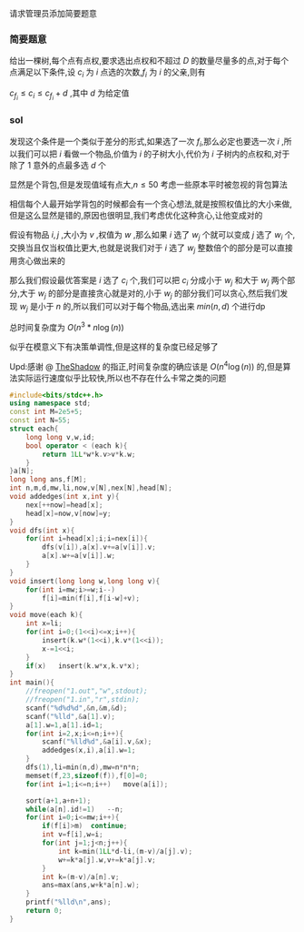请求管理员添加简要题意
### 简要题意
给出一棵树,每个点有点权,要求选出点权和不超过 $D$ 的数量尽量多的点,对于每个点满足以下条件,设 $c_i$ 为 $i$ 点选的次数,$f_i$ 为 $i$ 的父亲,则有

$c_{f_i}\le c_i \le c_{f_i}+d$ ,其中 $d$ 为给定值

### sol
发现这个条件是一个类似于差分的形式,如果选了一次 $f_i$,那么必定也要选一次 $i$ ,所以我们可以把 $i$ 看做一个物品,价值为 $i$ 的子树大小,代价为 $i$ 子树内的点权和,对于除了 $1$ 意外的点最多选 $d$ 个

显然是个背包,但是发现值域有点大,$n\le 50$ 考虑一些原本平时被忽视的背包算法

相信每个人最开始学背包的时候都会有一个贪心想法,就是按照权值比的大小来做,但是这么显然是错的,原因也很明显,我们考虑优化这种贪心,让他变成对的

假设有物品 $i,j$ ,大小为 $v$ ,权值为 $w$ ,那么如果 $i$ 选了 $w_j$ 个就可以变成 $j$ 选了 $w_i$ 个,交换当且仅当权值比更大,也就是说我们对于 $i$ 选了 $w_j$ 整数倍个的部分是可以直接用贪心做出来的

那么我们假设最优答案是 $i$ 选了 $c_i$ 个,我们可以把 $c_i$ 分成小于 $w_j$ 和大于 $w_j$ 两个部分,大于 $w_j$ 的部分是直接贪心就是对的,小于 $w_j$ 的部分我们可以贪心,然后我们发现 $w_j$ 是小于 $n$ 的,所以我们可以对于每个物品,选出来 $min(n,d)$ 个进行dp

总时间复杂度为 $O(n^3*n\log(n))$

似乎在模意义下有决策单调性,但是这样的复杂度已经足够了

Upd:感谢 @ [TheShadow](https://www.luogu.com.cn/user/122273) 的指正,时间复杂度的确应该是 $O(n^4\log(n))$ 的,但是算法实际运行速度似乎比较快,所以也不存在什么卡常之类的问题

```cpp
#include<bits/stdc++.h>
using namespace std;
const int M=2e5+5;
const int N=55;
struct each{
	long long v,w,id;
	bool operator < (each k){
		return 1LL*w*k.v>v*k.w;
	}
}a[N];
long long ans,f[M];
int n,m,d,mw,li,now,v[N],nex[N],head[N];
void addedges(int x,int y){
	nex[++now]=head[x];
	head[x]=now,v[now]=y;
}
void dfs(int x){
	for(int i=head[x];i;i=nex[i]){
		dfs(v[i]),a[x].v+=a[v[i]].v;
		a[x].w+=a[v[i]].w;
	}
}
void insert(long long w,long long v){
	for(int i=mw;i>=w;i--)
		f[i]=min(f[i],f[i-w]+v);
}
void move(each k){
	int x=li;
	for(int i=0;(1<<i)<=x;i++){
		insert(k.w*(1<<i),k.v*(1<<i));
		x-=1<<i;
	}
	if(x)	insert(k.w*x,k.v*x);
}
int main(){
	//freopen("1.out","w",stdout);
	//freopen("1.in","r",stdin);
	scanf("%d%d%d",&n,&m,&d);
	scanf("%lld",&a[1].v);
	a[1].w=1,a[1].id=1;
	for(int i=2,x;i<=n;i++){
		scanf("%lld%d",&a[i].v,&x);
		addedges(x,i),a[i].w=1;
	}
	dfs(1),li=min(n,d),mw=n*n*n;
	memset(f,23,sizeof(f)),f[0]=0;
	for(int i=1;i<=n;i++)	move(a[i]);

	sort(a+1,a+n+1);
	while(a[n].id!=1)	--n;
	for(int i=0;i<=mw;i++){
		if(f[i]>m)	continue;
		int v=f[i],w=i;
		for(int j=1;j<n;j++){
			int k=min(1LL*d-li,(m-v)/a[j].v);
			w+=k*a[j].w,v+=k*a[j].v;
		}
		int k=(m-v)/a[n].v;
		ans=max(ans,w+k*a[n].w);
	}
	printf("%lld\n",ans);
	return 0;
}

```